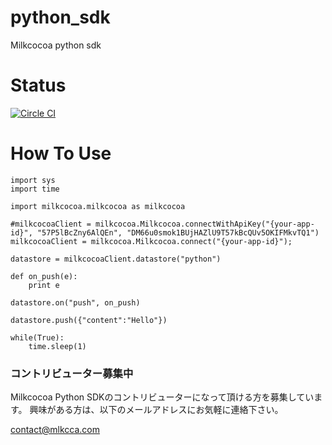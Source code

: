 # python_sdk
Milkcocoa python sdk


# Status

[![Circle CI](https://circleci.com/gh/milk-cocoa/python_sdk.svg?style=svg)](https://circleci.com/gh/milk-cocoa/python_sdk)

# How To Use

```
import sys
import time

import milkcocoa.milkcocoa as milkcocoa

#milkcocoaClient = milkcocoa.Milkcocoa.connectWithApiKey("{your-app-id}", "57P5lBcZny6AlQEn", "DM66u0smok1BUjHAZlU9T57kBcQUv5OKIFMkvTQ1")
milkcocoaClient = milkcocoa.Milkcocoa.connect("{your-app-id}");

datastore = milkcocoaClient.datastore("python")

def on_push(e):
	print e

datastore.on("push", on_push)

datastore.push({"content":"Hello"})

while(True):
	time.sleep(1)
```

### コントリビューター募集中

Milkcocoa Python SDKのコントリビューターになって頂ける方を募集しています。
興味がある方は、以下のメールアドレスにお気軽に連絡下さい。

contact@mlkcca.com
